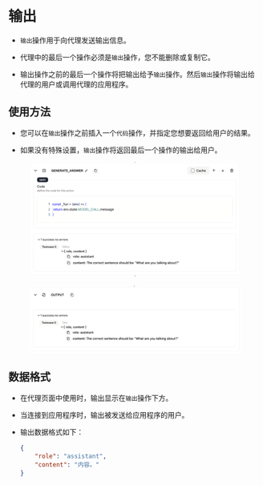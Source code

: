 # 输出

* `输出`操作用于向代理发送输出信息。

* 代理中的最后一个操作必须是`输出`操作，您不能删除或复制它。

* 输出操作之前的最后一个操作将把输出给予`输出`操作。然后`输出`操作将输出给代理的用户或调用代理的应用程序。

## 使用方法

* 您可以在`输出`操作之前插入一个`代码`操作，并指定您想要返回给用户的结果。

* 如果没有特殊设置，`输出`操作将返回最后一个操作的输出给用户。

<figure><img src="../../../images/output-1.png" alt=""></figure>

<figure><img src="../../../images/output-2.png" alt=""></figure>

## 数据格式

* 在代理页面中使用时，输出显示在`输出`操作下方。

* 当连接到应用程序时，输出被发送给应用程序的用户。

* 输出数据格式如下：
    
    ```json
    {
        "role": "assistant",
        "content": "内容。"
    }
    ```